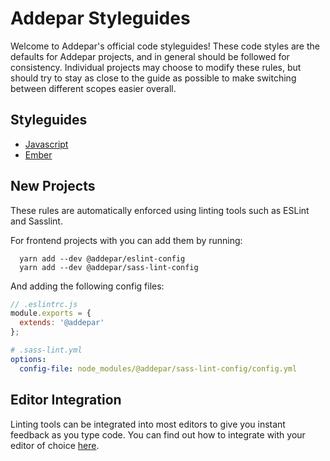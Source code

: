 # Addepar Styleguides

Welcome to Addepar's official code styleguides! These code styles are the
defaults for Addepar projects, and in general should be followed for consistency.
Individual projects may choose to modify these rules, but should try to stay as
close to the guide as possible to make switching between different scopes easier
overall.

## Styleguides

* [Javascript](https://github.com/DockYard/styleguides/blob/master/engineering/javascript.md)
* [Ember](https://github.com/DockYard/styleguides/blob/master/engineering/ember.md)

## New Projects

These rules are automatically enforced using linting tools such as ESLint and
Sasslint.

For frontend projects with you can add them by running:

```
  yarn add --dev @addepar/eslint-config
  yarn add --dev @addepar/sass-lint-config
```

And adding the following config files:

```javascript
// .eslintrc.js
module.exports = {
  extends: '@addepar'
};
```

```yaml
# .sass-lint.yml
options:
  config-file: node_modules/@addepar/sass-lint-config/config.yml
```

## Editor Integration

Linting tools can be integrated into most editors to give you instant feedback as you
type code. You can find out how to integrate with your editor of choice [here](http://eslint.org/docs/user-guide/integrations).


